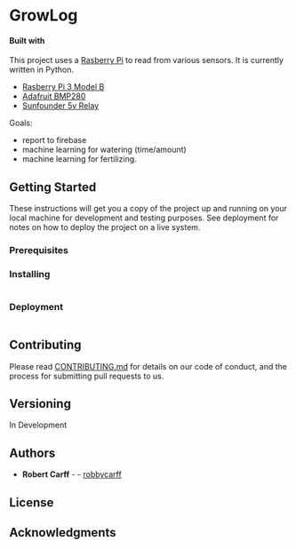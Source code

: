 # GrowLog
#### Built with
This project uses a [Rasberry Pi](https://www.raspberrypi.org/products/raspberry-pi-3-model-b/) to read from various sensors.
It is currently written in Python.
  * [Rasberry Pi 3 Model B](https://www.raspberrypi.org/products/raspberry-pi-3-model-b/)
  * [Adafruit BMP280](https://www.adafruit.com/product/2651)
  * [Sunfounder 5v Relay](https://www.sunfounder.com/2-channel-dc-5v-relay-module-with-optocoupler-low-level-trigger-expansion-board.html)
  
Goals:
  - report to firebase
  - machine learning for watering (time/amount)
  - machine learning for fertilizing. 

## Getting Started
These instructions will get you a copy of the project up and running on your local machine for development and testing purposes. See deployment for notes on how to deploy the project on a live system.

### Prerequisites


### Installing

```
```
### Deployment

```

```

## Contributing

Please read [CONTRIBUTING.md](https://github.com/CDH-SC/ach) for details on our code of conduct, and the process for submitting pull requests to us.

## Versioning
In Development

## Authors

* **Robert Carff** - - [robbycarff](https://github.com/robbycarff)

## License

## Acknowledgments
